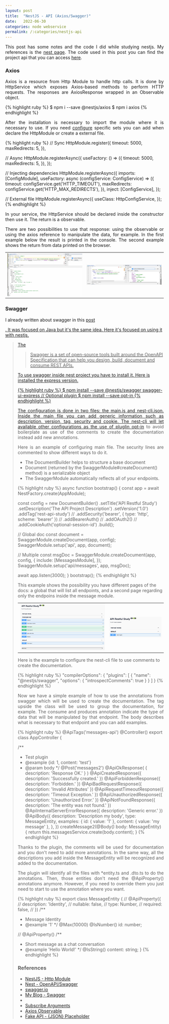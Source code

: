 ```yaml
---
layout: post
title:  "NestJS - API (Axios/Swagger)"
date:   2022-06-30
categories: node webservice
permalink: /:categories/nestjs-api
---
```


<p style="text-align: justify;">This post has some notes and the code I did while studying nestjs. My references is the <a href="https://docs.nestjs.com/">nest page</a>. The code used in this post you can find the project api that you can access <a href="https://github.com/fabiana2611/nestjs2/tree/master/api">here</a>.

<h3>Axios</h3>

<p style="text-align: justify;">Axios is a resource from Http Module to handle http calls. It is done by HttpService which exposes Axios-based methods to perform HTTP requests. The responses are AxiosResponse wrapped in an Observable object.</p>

{% highlight ruby %}
$ npm i --save @nestjs/axios
$ npm i axios
{% endhighlight %}

<p style="text-align: justify;">After the installation is necessary to import the module where it is necessary to use. If you need <a href="https://docs.nestjs.com/techniques/http-module#configuration">configure</a> specific sets you can add when declare the HttpModule or create a external file.</p>

{% highlight ruby %}
// Sync
HttpModule.register({
      timeout: 5000,
      maxRedirects: 5,
    }),

// Async
HttpModule.registerAsync({
  useFactory: () => ({
    timeout: 5000,
    maxRedirects: 5,
  }),
});

// Injecting dependencies
HttpModule.registerAsync({
  imports: [ConfigModule],
  useFactory: async (configService: ConfigService) => ({
    timeout: configService.get('HTTP_TIMEOUT'),
    maxRedirects: configService.get('HTTP_MAX_REDIRECTS'),
  }),
  inject: [ConfigService],
});

// External file
HttpModule.registerAsync({
  useClass: HttpConfigService,
});   
{% endhighlight %}

<p style="text-align: justify;">In your service, the HttpService should be declared inside the constructor then use it. The return is a observable. </p>

<p style="text-align: justify;">There are two possibilities to use that response: using the observable or using the axios reference to manipulate the data, for example. In the first example below the result is printed in the console. The second example shows the return from data printed on the browser.</p>

<table>
  <tr>
    <td><img src="/img/nestjs/axiosobs.png" ></td>
    <td><img src="/img/nestjs/axiosref.png" ></td>
  </tr>
</table>


<h3>Swagger</h3>

<p style="text-align: justify;">I already written about swagger in this <a href="https://fabiana2611.github.io/webservice/swagger">post</p>. It was focused on Java but it's the same idea. Here it's focused on using it with nestjs.</p>

<blockquote>The <OpenAPI specification is a language-agnostic definition format used to describe RESTful APIs.</blockquote>

<blockquote>Swagger is a set of open-source tools built around the OpenAPI Specification that can help you design, build, document and consume REST APIs.</blockquote>

<p>To use swagger inside nest project you have to install it. Here is installed the express version.</p>

{% highlight ruby %}
$ npm install --save @nestjs/swagger swagger-ui-express
// Optional plugin
$ npm install --save opt-in
{% endhighlight %}

<p style="text-align: justify;">The configuration is done in two files: the main.js and nest-cli.json. Inside the main file you can add generic information such as description, version, tag, security and cookie. The nest-cli will let available other configurations as the use of pluglin <a href="https://docs.nestjs.com/openapi/cli-plugin">opt-in</a> to avoid boilerplate as use of the comments to create the documentation instead add new annotations.</p>

<p style="text-align: justify;">Here is an example of configuring main file. The security lines are commented to show different ways to do it. </p>

- The DocumentBuilder helps to structure a base document
- Document (returned by the SwaggerModule#createDocument() method) is a serializable object
- The SwaggerModule automatically reflects all of your endpoints.


{% highlight ruby %}
async function bootstrap() {
  const app = await NestFactory.create(AppModule);

  const config = new DocumentBuilder()
    .setTitle('API Restful Study')
    .setDescription('The API Project Description')
    .setVersion('1.0')
    .addTag('rest-api-study')
    // .addSecurity('bearer', { type: 'http', scheme: 'bearer' })
    // .addBearerAuth()
    // .addOAuth2()
    // .addCookieAuth('optional-session-id')
    .build();

  // Global doc
  const document = SwaggerModule.createDocument(app, config);
  SwaggerModule.setup('api', app, document);

  // Multiple
  const msgDoc = SwaggerModule.createDocument(app, config, {
    include: [MessagesModule],
  });
  SwaggerModule.setup('api/messages', app, msgDoc);

  await app.listen(3000);
}
bootstrap();
{% endhighlight %}

<p>This example shows the possibility you have different pages of the docs: a global that will list all endpoints, and a second page regarding only the endpoins inside the message module.</p>

<table>
  <tr>
    <td><img src="/img/nestjs/swagger1.png" ></td>
    <td><img src="/img/nestjs/swagger2.png" ></td>
  </tr>
</table>


<p>Here is the example to configure the nest-cli file to use comments to create the documentation.</p>

{% highlight ruby %}
"compilerOptions": {
   "plugins": [
     {
       "name": "@nestjs/swagger",
       "options": {
         "introspectComments": true
       }
     }
   ]
 }
{% endhighlight %}


<p style="text-align: justify;">Now we have a simple example of how to use the annotations from swagger which will be used to create the documentation. The tag upside the class will be used to group the documentation, for example. The consume and produces annotation indicate the type of data that will be manipulated by that endpoint. The body describes what is necessary to that endpoint and you can add examples. </p>

{% highlight ruby %}
@ApiTags('messages-api')
@Controller()
export class AppController {

  /**
   * Test plugin
   * @example {id: 1, content: 'test'}
   * @param body
   */
  @Post('messages2')
  @ApiOkResponse( { description: 'Response OK.' } )
  @ApiCreatedResponse({ description: 'Successfully created.' })
  @ApiForbiddenResponse({ description: 'Forbidden.' })
  @ApiBadRequestResponse({ description: 'Invalid Attributes' })
  @ApiRequestTimeoutResponse({ description: 'Timeout Exception.' })
  @ApiUnauthorizedResponse({ description: 'Unauthorized Error.' })
  @ApiNotFoundResponse({ description: 'The entity was not found.' })
  @ApiInternalServerErrorResponse({ description: 'Generic error.' })
  @ApiBody({
    description: 'Description my body',
    type: MessageEntity,
    examples: {
      id: { value: '1' },
      content: { value: 'my message' },
    },
  })
createMessage2(@Body() body: MessageEntity) {
  return this.messagesService.create(body.content);
}
{% endhighlight %}

<p style="text-align: justify;">Thanks to the plugin, the comments will be used for documentation and you don't need to add more annotations. In the same way, all the descriptions you add inside the MessageEntity will be recognized and added to the documentation.</p>

<p style="text-align: justify;">The plugin will identify all the files with *entity.ts and .dto.ts to do the annotations. Then, those entities don't need the @ApiProperty() annotations anymore. However, if you need to override them you just need to start to use the annotation where you want.</p>

{% highlight ruby %}
export class MessageEntity {
  // @ApiProperty({
  //   description: 'Identity',
  //   nullable: false,
  //   type: Number,
  //   required: false,
  // })
  /**
   * Message Identity
   * @example '1'
   */
  @Max(10000)
  @IsNumber()
  id: number;

  // @ApiProperty()
  /**
   * Short message as a chat conversation
   * @example 'Hello World!'
   */
  @IsString()
  content: string;
}
{% endhighlight %}



<h3>References</h3>
<ul>
  <li><a href="https://docs.nestjs.com/techniques/http-module">NestJS - Http Module</a></li>
  <li><a href="https://docs.nestjs.com/openapi/introduction">Nest - OpenAPI/Swagger</a></li>
  <li><a href="https://swagger.io/docs/specification/about/">swagger.io</a></li>
  <li><a href="https://fabiana2611.github.io/webservice/swagger">My Blog - Swagger</a></li>
  <li><a href=""></a></li>
  <li><a href="https://rxjs.dev/deprecations/subscribe-arguments">Subscribe Arguments</a></li>
  <li><a href="https://github.com/zhaosiyang/axios-observable">Axios Observable</a></li>
  <li><a href="https://jsonplaceholder.typicode.com/">Fake API - {JSON} Placeholder</a></li>
</ul>
